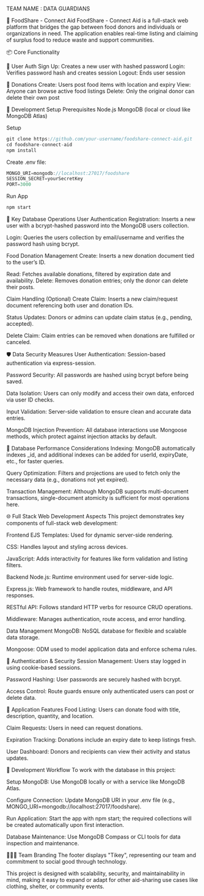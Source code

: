 ###
TEAM NAME : DATA GUARDIANS

🥗 FoodShare - Connect Aid
FoodShare - Connect Aid is a full-stack web platform that bridges the gap between food donors and individuals or organizations in need. The application enables real-time listing and claiming of surplus food to reduce waste and support communities.

📦 Core Functionality

👤 User Auth
Sign Up: Creates a new user with hashed password
Login: Verifies password hash and creates session
Logout: Ends user session

🥘 Donations
Create: Users post food items with location and expiry
View: Anyone can browse active food listings
Delete: Only the original donor can delete their own post

🧪 Development Setup
Prerequisites
Node.js
MongoDB (local or cloud like MongoDB Atlas)

Setup
```javascript
git clone https://github.com/your-username/foodshare-connect-aid.git
cd foodshare-connect-aid
npm install
```
Create .env file:
```javascript
MONGO_URI=mongodb://localhost:27017/foodshare
SESSION_SECRET=yourSecretKey
PORT=3000
```
Run App
```javascript
npm start
```

🔧 Key Database Operations
User Authentication
Registration: Inserts a new user with a bcrypt-hashed password into the MongoDB users collection.

Login: Queries the users collection by email/username and verifies the password hash using bcrypt.

Food Donation Management
Create: Inserts a new donation document tied to the user’s ID.

Read: Fetches available donations, filtered by expiration date and availability.
Delete: Removes donation entries; only the donor can delete their posts.

Claim Handling (Optional)
Create Claim: Inserts a new claim/request document referencing both user and donation IDs.

Status Updates: Donors or admins can update claim status (e.g., pending, accepted).

Delete Claim: Claim entries can be removed when donations are fulfilled or canceled.

🛡️ Data Security Measures
User Authentication: Session-based authentication via express-session.

Password Security: All passwords are hashed using bcrypt before being saved.

Data Isolation: Users can only modify and access their own data, enforced via user ID checks.

Input Validation: Server-side validation to ensure clean and accurate data entries.

MongoDB Injection Prevention: All database interactions use Mongoose methods, which protect against injection attacks by default.

🚀 Database Performance Considerations
Indexing: MongoDB automatically indexes _id, and additional indexes can be added for userId, expiryDate, etc., for faster queries.

Query Optimization: Filters and projections are used to fetch only the necessary data (e.g., donations not yet expired).

Transaction Management: Although MongoDB supports multi-document transactions, single-document atomicity is sufficient for most operations here.

🌐 Full Stack Web Development Aspects
This project demonstrates key components of full-stack web development:

Frontend
EJS Templates: Used for dynamic server-side rendering.

CSS: Handles layout and styling across devices.

JavaScript: Adds interactivity for features like form validation and listing filters.

Backend
Node.js: Runtime environment used for server-side logic.

Express.js: Web framework to handle routes, middleware, and API responses.

RESTful API: Follows standard HTTP verbs for resource CRUD operations.

Middleware: Manages authentication, route access, and error handling.

Data Management
MongoDB: NoSQL database for flexible and scalable data storage.

Mongoose: ODM used to model application data and enforce schema rules.

🔐 Authentication & Security
Session Management: Users stay logged in using cookie-based sessions.

Password Hashing: User passwords are securely hashed with bcrypt.

Access Control: Route guards ensure only authenticated users can post or delete data.

📲 Application Features
Food Listing: Users can donate food with title, description, quantity, and location.

Claim Requests: Users in need can request donations.

Expiration Tracking: Donations include an expiry date to keep listings fresh.

User Dashboard: Donors and recipients can view their activity and status updates.

🧪 Development Workflow
To work with the database in this project:

Setup MongoDB: Use MongoDB locally or with a service like MongoDB Atlas.

Configure Connection: Update MongoDB URI in your .env file (e.g., MONGO_URI=mongodb://localhost:27017/foodshare).

Run Application: Start the app with npm start; the required collections will be created automatically upon first interaction.

Database Maintenance: Use MongoDB Compass or CLI tools for data inspection and maintenance.

🧑‍🤝‍🧑 Team Branding
The footer displays "Tikey", representing our team and commitment to social good through technology.

This project is designed with scalability, security, and maintainability in mind, making it easy to expand or adapt for other aid-sharing use cases like clothing, shelter, or community events.



